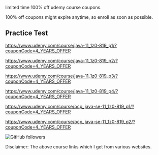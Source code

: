 

limited time 100% off udemy course coupons.

100% off coupons might expire anytime, so enroll as soon as possible.

Practice Test
------------------------
https://www.udemy.com/course/java-11_1z0-819_p1/?couponCode=4_YEARS_OFFER

https://www.udemy.com/course/java-11_1z0-819_p2/?couponCode=4_YEARS_OFFER

https://www.udemy.com/course/java-11_1z0-819_p3/?couponCode=4_YEARS_OFFER

https://www.udemy.com/course/java-11_1z0-819_p4/?couponCode=4_YEARS_OFFER

https://www.udemy.com/course/ocp_java-se-11_1z0-819_p1/?couponCode=4_YEARS_OFFER

https://www.udemy.com/course/ocp_java-se-11_1z0-819_p2/?couponCode=4_YEARS_OFFER




<img alt="GitHub followers" src="https://img.shields.io/github/followers/josepraveen?style=social">


Disclaimer: The above course links which I get from various websites. 






